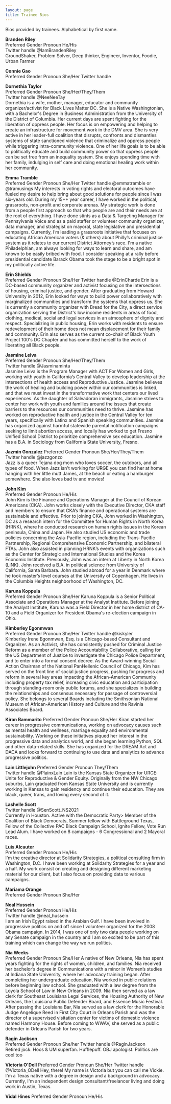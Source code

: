 ```yaml
---
layout: page
title: Trainee Bios
---
```

Bios provided by trainees. Alphabetical by first name.

**Branden Riley**	
Preferred Gender Pronoun	He/His	
Twitter handle		@IamBrandenRiley	
GroundShaker, Problem Solver, Deep thinker, Engineer, Inventor, Foodie, Urban Farmer 

**Connie Gao**	
Preferred Gender Pronoun	She/Her	
Twitter handle		

**Dornethia Taylor**	
Preferred Gender Pronoun	She/Her/They/Them 	
Twitter handle		@NeeNeeTay	
Dornethia is a wife, mother, manager, educator and community organizer/activist for Black Lives Matter DC. She is a Native Washingtonian, with a Bachelor's Degree in Business Administration from the University of the District of Columbia. Her current days are spent fighting for the liberation of oppress people. Her focus is on empowering and helping to create an infrastructure for movement work in the DMV area. She is very active in her leader-full coalition that disrupts, confronts and dismantles systems of state sanctioned violence that criminalize and oppress people while triggering intra-community violence. One of her life goals is to be able to politically educate and build community power so that oppress people can be set free from an inequality system. She enjoys spending time with her family, indulging in self care and doing emotional healing work within her community. 

**Emma Tramble**	
Preferred Gender Pronoun	She/Her	
Twitter handle		@emmatramble or @tramusings	
My interests in voting rights and electoral outcomes have fueled my desire to help bring about good solutions for people since I was six-years old. During my 15++ year career, I have worked in the political, grassroots, non-profit and corporate arenas. My strategic work is done from a people first approach so that who people are and their needs are at the root of everything. I have done stints as a Data & Targeting Manager for Pennsylvania Voice and as a paid staffer or volunteer community organizer, data manager, and strategist on mayoral, state legislative and presidential campaigns. Currently, I’m leading a grassroots initiative that focuses on educating African American voters (& others) about Philly’s criminal justice system as it relates to our current District Attorney’s race. I'm a native Philadelphian, am always looking for ways to learn and share, and am known to be easily bribed with food. I consider speaking at a rally before presidential candidate Barack Obama took the stage to be a bright spot in my politically active life.

**Erin Shields**	
Preferred Gender Pronoun	She/Her	
Twitter handle		@ErinCharde	
Erin is a DC-based community organizer and activist focusing on the intersections of housing, criminal justice, and gender. After graduating from Howard University in 2012, Erin looked for ways to build power collaboratively with marginalized communities and transform the systems that oppress us. She is currently a community organizer with Bread for the City, a direct service organization serving the District's low income residents in areas of food, clothing, medical, social and legal services in an atmosphere of dignity and respect. Specializing in public housing, Erin works with residents to ensure redevelopment of their home does not mean displacement for their family and community. Erin also serves as the current co-chair of Black Youth Project 100's DC Chapter and has committed herself to the work of liberating all Black people.

**Jasmine Leiva**	
Preferred Gender Pronoun	She/Her/They/Them 	
Twitter handle		@Jasminaminta	
Jasmine Leiva is the Program Manager with ACT For Women and Girls, working with youth in California’s Central Valley to develop leadership at the intersections of health access and Reproductive Justice. Jasmine believes the work of healing and building power within our communities is linked, and that we must invest in the transformative work that centers our lived experiences. As the daughter of Salvadoran immigrants, Jasmine strives to center her work with youth and families around the issues that create barriers to the resources our communities need to thrive. Jasmine has worked on reproductive health and justice in the Central Valley for ten years, specifically with Latinx and Spanish speaking communities. Jasmine has organized against harmful statewide parental notification campaigns seeking to limit abortion access, and locally has worked to get Fresno Unified School District to prioritize comprehensive sex education. Jasmine has a B.A. in Sociology from California State University, Fresno.

**Jazmin Gonzalez**	
Preferred Gender Pronoun	She/Her/They/Them 	
Twitter handle		@jazzgonzo	
Jazz is a queer Tejana dog mom who loves soccer, the outdoors, and all types of food. When Jazz isn't working for URGE you can find her at home hanging with her little mutt James, at the beach or eating a hamburger somewhere. She also loves bad tv and movies!

**John Kim**	
Preferred Gender Pronoun	He/His	
John Kim is the Finance and Operations Manager at the Council of Korean Americans (CKA). John works closely with the Executive Director, CKA staff and members to ensure that CKA’s finance and operational systems are sustainable and effective.
Prior to joining CKA, John worked in Washington, DC as a research intern for the Committee for Human Rights in North Korea (HRNK), where he conducted research on human rights issues in the Korean peninsula, China and Japan. He also studied US economic and trade policies concerning the Asia-Pacific region, including the Trans-Pacific Partnership, Regional Comprehensive Economic Partnership, and bilateral FTAs. John also assisted in planning HRNK’s events with organizations such as the Center for Strategic and International Studies and the Korea Economic Institute. Previously, John was an intern at Liberty in North Korea (LiNK). John received a B.A. in political science from University of California, Santa Barbara. John studied abroad for a year in Denmark where he took master’s level courses at the University of Copenhagen. He lives in the Columbia Heights neighborhood of Washington, DC.

**Karuna Koppula**	
Preferred Gender Pronoun	She/Her	
Karuna Koppula is a Senior Political Associate and Operations Manager at the Analyst Institute. Before joining the Analyst Institute, Karuna was a Field Director in her home district of CA-10 and a Field Organizer for President Obama's re-election campaign in Ohio.

**Kimberley Egonmwan**	
Preferred Gender Pronoun	She/Her	
Twitter handle	   	@kiskyler	
Kimberley Irene Egonmwan, Esq. is a Chicago-based Consultant and Organizer. As an Activist, she has consistently pushed for Criminal Justice Reform as a member of the Police Accountability Collaborative, calling for the US Department of Justice to investigate the Chicago Police Department, and to enter into a formal consent decree. 
As the Award-winning Social Action Chairman of the National PanHellenic Council of Chicago, Kim has served on the front line of social justice progress, pushing for progress and reform in several key areas impacting the African-American Community including property tax relief,  increasing civic education and participation through standing-room only public forums, and she specializes in building the relationships and consensus necessary for passage of controversial policy.  She belongs to several Boards including the Smithsonian National Museum of African-American History and Culture and the Ravinia Associates Board.

**Kiran Bammarito**	
Preferred Gender Pronoun	She/Her	
Kiran started her career in progressive communications, working on advocacy causes such as mental health and wellness, marriage equality and environmental sustainability. Working on these initiatives piqued her interest in the progressive data and analytics world, and she began learning Python, SQL and other data-related skills. She has organized for the DREAM Act and DACA and looks forward to continuing to use data and analytics to advance progressive politics.

**Lain Littlejohn**	
Preferred Gender Pronoun	They/Them	
Twitter handle 	@PlainxLain	
Lain is the Kansas State Organizer for URGE: Unite for Reproductive & Gender Equity. Originally from the NW Chicago suburbs, Lain graduated from Kansas State University and is currently working in Kansas to gain residency and continue their education. They are black, queer, trans, and loving every second of it.

**Lashelle Scott**		
Twitter handle		@SenScott_NS2021	
Currently in Houston. Active with the Democratic Party> Member of the Coalition of Black Democrats, Summer fellow with Battleground Texas, Fellow of the Collective PAC Black Campaign School,  Ignite Fellow, Vote Run Lead Alum. I have worked on 8 campaigns - 6 Congressional and 2 Mayoral races.

**Luis Alcauter**	
Preferred Gender Pronoun	He/His	
I'm the creative director at Solidarity Strategies, a political consulting firm in Washington, D.C. I have been working at Solidarity Strategies for a year and a half. My work consist on creating and designing different marketing material for our client, but I also focus on providing data to various campaigns.

**Mariama Orange**	
Preferred Gender Pronoun	She/Her	
		
**Neal Hussein**	
Preferred Gender Pronoun	He/His	
Twitter handle		@neal_hussein	
I am an Irish Egypt raised in the Arabian Gulf.  I have been involved in progressive politics on and off since I volunteer organized for the 2008 Obama campaign.  In 2014, I was one of only two data people working on any Senate campaign in the country and I am so excited to be part of this training which can change the way we run politics.

**Nia Weeks**	
Preferred Gender Pronoun	She/Her	
A native of New Orleans, Nia has spent years fighting for the rights of women, children, and families. Nia received her bachelor’s degree in Communications with a minor in Women’s studies at Indiana State University, where her advocacy training began. After completing her undergraduate education, Nia worked in public relations before beginning law school. She graduated with a law degree from the Loyola School of Law in New Orleans in 2009. Nia then served as a law clerk for Southeast Louisiana Legal Services, the Housing Authority of New Orleans, the Louisiana Public Defender Board, and Essence Music Festival. After passing the Louisiana Bar, Nia served as a law clerk for the Honorable Judge Angelique Reed in First City Court in Orleans Parish and was the director of a supervised visitation center for victims of domestic violence named Harmony House. Before coming to WWAV, she served as a public defender in Orleans Parish for two years.

**Ragin Jackson**	
Preferred Gender Pronoun	She/her	
Twitter handle		@RaginJackson	
Retired jock. Hoos & UM superfan. Hufflepuff. OBJ apologist. Politics are cool too

**Victoria O'Dell**	
Preferred Gender Pronoun	She/Her	
Twitter handle		@Victoria_ODell	
Hey, there! My name is Victoria but you can call me Vickie. I'm a Texas native with a degree in design and a background in advocacy.  Currently, I'm an independent design consultant/freelancer living and doing work in Austin, Texas. 

**Vidal Hines**	
Preferred Gender Pronoun	He/His		

